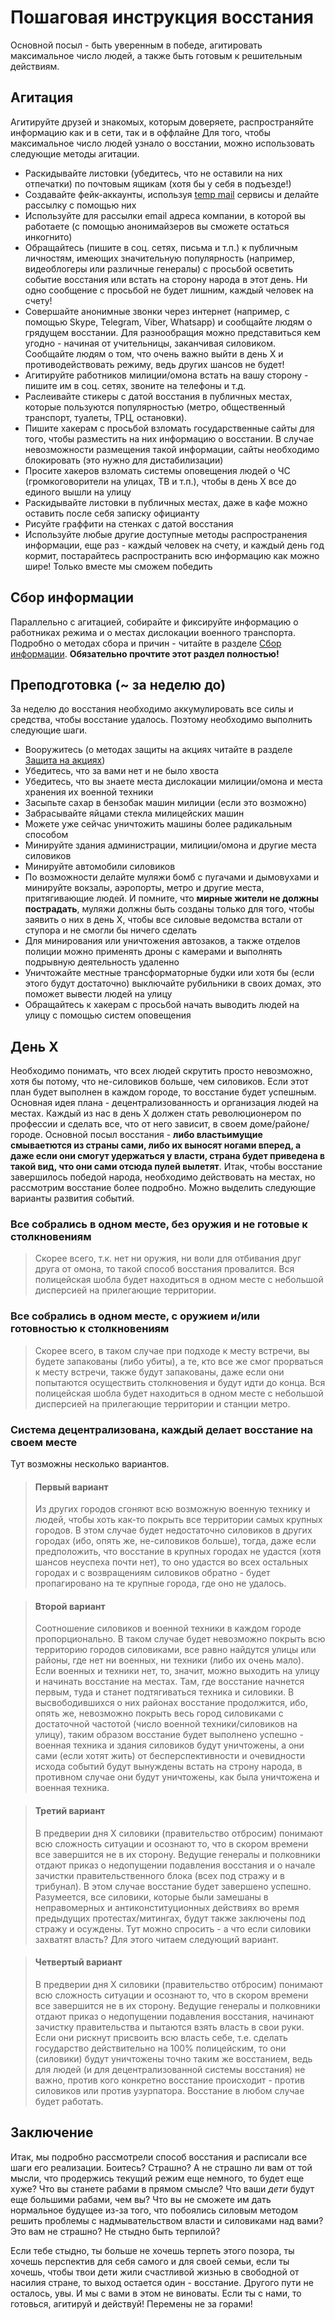 # Пошаговая инструкция восстания
Основной посыл - быть уверенным в победе, агитировать максимальное число людей, а также быть готовым к решительным действиям.

## Агитация
Агитируйте друзей и знакомых, которым доверяете, распространяйте информацию как и в сети, так и в оффлайне
Для того, чтобы максимальное число людей узнало о восстании, можно использовать следующие методы агитации.
* Раскидывайте листовки (убедитесь, что не оставили на них отпечатки) по почтовым ящикам (хотя бы у себя в подъезде!)
* Создавайте фейк-аккаунты, используя [temp mail](https://temp-mail.org) сервисы и делайте рассылку с помощью них
* Используйте для рассылки email адреса компании, в которой вы работаете (с помощью анонимайзеров вы сможете остаться инкогнито)
* Обращайтесь (пишите в соц. сетях, письма и т.п.) к публичным личностям, имеющих значительную популярность (например, видеоблогеры или различные генералы) с просьбой осветить событие восстания или встать на сторону народа в этот день. Ни одно сообщение с просьбой не будет лишним, каждый человек на счету!
* Совершайте анонимные звонки через интернет (например, с помощью Skype, Telegram, Viber, Whatsapp) и сообщайте людям о грядущем восстании. Для разнообращия можно представиться кем угодно - начиная от учительницы, заканчивая силовиком. Сообщайте людям о том, что очень важно выйти в день X и противодействовать режиму, ведь других шансов не будет!
* Агитируйте работников милиции/омона встать на вашу сторону - пишите им в соц. сетях, звоните на телефоны и т.д.
* Раслеивайте стикеры с датой восстания в публичных местах, которые пользуются популярностью (метро, общественный транспорт, туалеты, ТРЦ, остановки).
* Пишите хакерам с просьбой взломать государственные сайты для того, чтобы разместить на них информацию о восстании. В случае невозможности размещения такой информации, сайты необходимо блокировать (это нужно для дистабилизации)
* Просите хакеров взломать системы оповещения людей о ЧС (громкоговорители на улицах, ТВ и т.п.), чтобы в день X все до единого вышли на улицу
* Раскидывайте листовки в публичных местах, даже в кафе можно оставить после себя записку официанту
* Рисуйте граффити на стенках с датой восстания
* Используйте любые другие доступные методы распространения информации, еще раз - каждый человек на счету, и каждый день год кормит, постарайтесь распространить всю информацию как можно шире! Только вместе мы сможем победить

## Сбор информации
Параллельно с агитацией, собирайте и фиксируйте информацию о работниках режима и о местах дислокации военного транспорта. Подробно о методах сбора и причин - читайте в разделе [Сбор информации](https://coderevolutionary.github.io/). **Обязательно прочтите этот раздел полностью!**

## Преподготовка (~ за неделю до)
За неделю до восстания необходимо аккумулировать все силы и средства, чтобы восстание удалось.
Поэтому необходимо выполнить следующие шаги.
* Вооружитесь (о методах защиты на акциях читайте в разделе [Защита на акциях](https://coderevolutionary.github.io/protection-street))
* Убедитесь, что за вами нет и не было хвоста
* Убедитесь, что вы знаете места дислокации милиции/омона и места хранения их военной техники 
* Засыпьте сахар в бензобак машин милиции (если это возможно)
* Забрасывайте яйцами стекла милицейских машин
* Можете уже сейчас уничтожить машины более радикальным способом
* Минируйте здания администрации, милиции/омона и другие места силовиков
* Минируйте автомобили силовиков
* По возможности делайте муляжи бомб с пугачами и дымовухами и минируйте вокзалы, аэропорты, метро и другие места, притягивающие людей. И помните, что **мирные жители не должны пострадать**, муляжи должны быть созданы только для того, чтобы заявить о них в день X, чтобы все силовые ведомства встали от ступора и не смогли бы ничего сделать
* Для минирования или уничтожения автозаков, а также отделов полиции можно применять дроны с камерами и выполнять подрывную деятельность удаленно
* Уничтожайте местные трансформаторные будки или хотя бы (если этого будут достаточно) выключайте рубильники в своих домах, это поможет вывести людей на улицу 
* Обращайтесь к хакерам с просьбой начать выводить людей на улицу с помощью систем оповещения

## День X
Необходимо понимать, что всех людей скрутить просто невозможно, хотя бы потому, что не-силовиков больше, чем силовиков. Если этот план будет выполнен в каждом городе, то восстание будет успешным.
Основная идея плана - децентрализованность и организация людей на местах. Каждый из нас в день X должен стать революционером по профессии и сделать все, что от него зависит, в своем доме/районе/городе. Основной посыл восстания - **либо властьимущие смываетются из страны сами, либо их выносят ногами вперед, а даже если они смогут удержаться у власти, страна будет приведена в такой вид, что они сами отсюда пулей вылетят**.
Итак, чтобы восстание завершилось победой народа, необходимо действовать на местах, но рассмотрим восстание более подробно. Можно выделить следующие варианты развития событий.

### Все собрались в одном месте, без оружия и не готовые к столкновениям
> Скорее всего, т.к. нет ни оружия, ни воли для отбивания друг друга от омона, то такой способ восстания провалится.
Вся полицейская шобла будет находиться в одном месте с небольшой дисперсией на прилегающие территории.

### Все собрались в одном месте, с оружием и/или готовностью к столкновениям
> Скорее всего, в таком случае при подходе к месту встречи, вы будете запакованы (либо убиты), а те, кто все же смог прорваться к месту встречи, также будут запакованы, даже если они попытаются осуществить столкновения и будут идти до конца.
Вся полицейская шобла будет находиться в одном месте с небольшой дисперсией на прилегающие территории и станции метро.

### Система децентрализована, каждый делает восстание на своем месте
Тут возможны несколько вариантов.
> #### Первый вариант
> Из других городов сгоняют всю возможную военную технику и людей, чтобы хоть как-то покрыть все территории самых крупных городов. В этом случае будет недостаточно силовиков в других городах (ибо, опять же, не-силовиков больше), тогда, даже если предположить, что восстание в крупных городах не удастся (хотя шансов неуспеха почти нет), то оно удастся во всех остальных городах и с возвращениям силовиков обратно - будет пропагировано на те крупные города, где оно не удалось.

> #### Второй вариант
> Соотношение силовиков и военной техники в каждом городе пропорционально. В таком случае будет невозможно покрыть всю территорию городов силовиками, все равно найдутся улицы или районы, где нет ни военных, ни техники (либо их очень мало). Если военных и техники нет, то, значит, можно выходить на улицу и начинать восстание на местах. Там, где восстание начнется первым, туда и станет подтягиваться техника и силовики. В высвободившихся о них районах восстание продолжится, ибо, опять же, невозможно покрыть весь город силовиками с достаточной частотой (число военной техники/силовиков на улицу), таким образом восстание будет выполнено успешно - военная техника и здания силовиков будут уничтожены, а они сами (если хотят жить) от бесперспективности и очевидности исхода событий будут вынуждены встать на строну народа, в противном случае они будут уничтожены, как была уничтожена и военная техника.

> #### Третий вариант
> В предверии дня X силовики (правительство отбросим) понимают всю сложность ситуации и осознают то, что в скором времени все завершится не в их сторону. Ведущие генералы и полковники отдают приказ о недопущении подавления восстания и о начале зачистки правительственного блока (всех под стражу и в трибунал). В этом случае восстание будет завершено успешно. Разумеется, все силовики, которые были замешаны в неправомерных и антиконституционных действиях во время предыдущих протестах/митингах, будут также заключены под стражу и осуждены. Тут можно спросить - а что если силовики захватят власть? Для этого читаем следующий вариант.

> #### Четвертый вариант
> В предверии дня X силовики (правительство отбросим) понимают всю сложность ситуации и осознают то, что в скором времени все завершится не в их сторону. Ведущие генералы и полковники отдают приказ о недопущении подавления восстания, начинают зачистку правительства и пытаются взять власть в свои руки. Если они рискнут присвоить всю власть себе, т.е. сделать государство действительно на 100% полицейским, то они (силовики) будут уничтожены точно таким же восстанием, ведь для людей (и для децентрализованной системы восстания) не важно, против кого конкретно восстание происходит - против силовиков или против узурпатора. Восстание в любом случае будет работать.

## Заключение
Итак, мы подробно рассмотрели способ восстания и расписали все шаги его реализации. Боитесь? Страшно? А не страшно ли вам от той мысли, что продержись текущий режим еще немного, то будет еще хуже? Что вы станете рабами в прямом смысле? Что ваши *дети* будут еще большими рабами, чем вы? Что вы не сможете им дать нормальное будущее из-за того, что побоялись силовым методом решить проблемы с надмывательством власти и силовиками над вами? Это вам не страшно? Не стыдно быть терпилой?

Если тебе стыдно, ты больше не хочешь терпеть этого позора, ты хочешь перспектив для себя самого и для своей семьи, если ты хочешь, чтобы твои дети жили счастливой жизнью в свободной от насилия стране, то выход остается один - восстание. Другого пути не осталось, увы. И мы с вами в этом не виноваты. Если ты с нами, то готовься, агитируй и действуй! Перемены не за горами!
